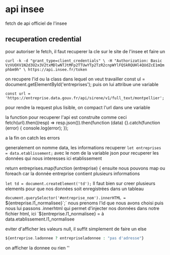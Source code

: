 # api insee
fetch de api officiel de l'insee

## recuperation credential
pour autoriser le fetch, il faut recuperer la cle sur le site de l'insee et faire un 



`curl -k -d "grant_type=client_credentials" \
            -H "Authorization: Basic VzVUOXV1N2d3U2x3V2txMDlwNTJtMFp2TTUwYTp2TzR2cnpWYlFQSkRQUHl4QUdZcE1mQmphbm9h" \
             https://api.insee.fr/token`

on recupere l'id ou la class dans lequel on veut travailler
const ul = document.getElementById('entreprises'); puis on lui attribue une variable

`const url = 'https://entreprise.data.gouv.fr/api/sirene/v1/full_text/montpellier';`

pour rendre la request plus lisible, on compact l'url dans une variable

la function pour recuperer l'api est construite comme ceci
fetch(url).then((resp) => resp.json()).then(function (data) {}.catch(function (error) {
console.log(error);
});

a la fin on catch les errors

generalement on nomme data, les informations recuperer
`let entreprises = data.etablissement;`
avec le nom de la variable json pour recuperer les données qui nous interesses ici etablissement



return entreprises.map(function (entreprise) {
ensuite nous pouvons map ou foreach car la donnée entreprise contient plusieurs informations


`let td = document.createElement('td');`
Il faut bien sur creer plusieurs elements pour que nos données soit enregistrées dans un tableau


`document.querySelector('#entreprise_nom').innerHTML = `${entreprise.l1_normalisee}`;`
nous prenoms l'id que nous avons choisi puis nous lui passons .innerhtml qui permet d'injecter nos données dans notre fichier html, ici `${entreprise.l1_normalisee} = à data.etablissement.l1_normalisee


eviter d'afficher les valeurs null, il suffit simplement de faire un else
```php
${entreprise.ladonnee ? entrepriseladonnee : "pas d'adresse"}
```
on afficher la donnee ou rien ''
